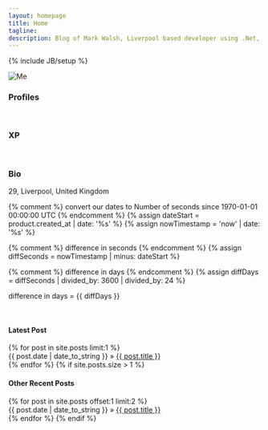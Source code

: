 ```yaml
---
layout: homepage
title: Home
tagline: 
description: Blog of Mark Walsh, Liverpool based developer using .Net, Javascript
---
```

{% include JB/setup %}


<div class="row text-center">
  <img src="{{ BASE_PATH }}/images/me.png" alt="Me" />
  <br>
  <h3>Profiles</h3>
  <a class="devicon-link" href="http://stackoverflow.com/users/1001408/mark-walsh"><span class="devicons devicons-stackoverflow"></span></a>
  <a class="devicon-link" href="https://github.com/markwalsh-liverpool"><span class="devicons devicons-github_badge"></span></a>
  <br>
  <h3>XP</h3>
  <span title=".Net" class="devicons devicons-netmagazine"></span>
  <span title="Visual Studio" class="devicons devicons-visualstudio"></span>
  <span title="AWS" class="devicons devicons-aws"></span>
  <span title="MSSQL" class="devicons devicons-msql_server"></span>
  <span title="Ember" class="devicons devicons-ember"></span>
  <span title="Node" class="devicons devicons-nodejs"></span>
  <span title="Github" class="devicons devicons-github_full"></span>
  <span title="MongoDb" class="devicons devicons-mongodb"></span>
  <span title="Ruby" class="devicons devicons-ruby_rough"></span>
  <span title="Responsive Design" class="devicons devicons-responsive"></span>
  <span title="NPM" class="devicons devicons-npm"></span>
  <span title="Gulp" class="devicons devicons-gulp"></span>
  <span title="Bower" class="devicons devicons-bower"></span>
  <span title="Grunt" class="devicons devicons-grunt"></span>
  <span title="Jekyll" class="devicons devicons-jekyll_small"></span>
  <span title="HTML5" class="devicons devicons-html5"></span>
  <span title="CSS3" class="devicons devicons-css3_full"></span>
  <span title="Bootstrap" class="devicons devicons-bootstrap"></span>
  <span title="Javascript" class="devicons devicons-javascript"></span>
  <span title="JQuery" class="devicons devicons-jquery"></span>
  <span title="AngularJS" class="devicons devicons-angular"></span>
  <span title="Redis" class="devicons devicons-redis"></span>
  <br>
  <h3>Bio</h3>
  <p>29, Liverpool, United Kingdom</p>
{% comment %} convert our dates to Number of seconds 
              since 1970-01-01 00:00:00 UTC {% endcomment %}
{% assign dateStart = product.created_at | date: '%s' %}
{% assign nowTimestamp = 'now' | date: '%s' %}

{% comment %} difference in seconds {% endcomment %}
{% assign diffSeconds = nowTimestamp | minus: dateStart %}

{% comment %} difference in days {% endcomment %}
{% assign diffDays = diffSeconds | divided_by: 3600 | divided_by: 24 %}

<p>difference in days = {{ diffDays }}</p>
  <br>	
  <ul style="padding: 0 !important;margin: 0 !important;list-style-type: none;">
		<h4>Latest Post</h4>
		{% for post in site.posts limit:1 %}
			<li><span>{{ post.date | date_to_string }}</span> &raquo; <a href="{{ BASE_PATH }}{{ post.url }}">{{ post.title }}</a></li>
		{% endfor %}
    {% if site.posts.size > 1 %}
    <h4>Other Recent Posts</h4>
  		{% for post in site.posts offset:1 limit:2 %}
  			<li><span>{{ post.date | date_to_string }}</span> &raquo; <a href="{{ BASE_PATH }}{{ post.url }}">{{ post.title }}</a></li>
  		{% endfor %}
		{% endif %}
	</ul>
</div>


